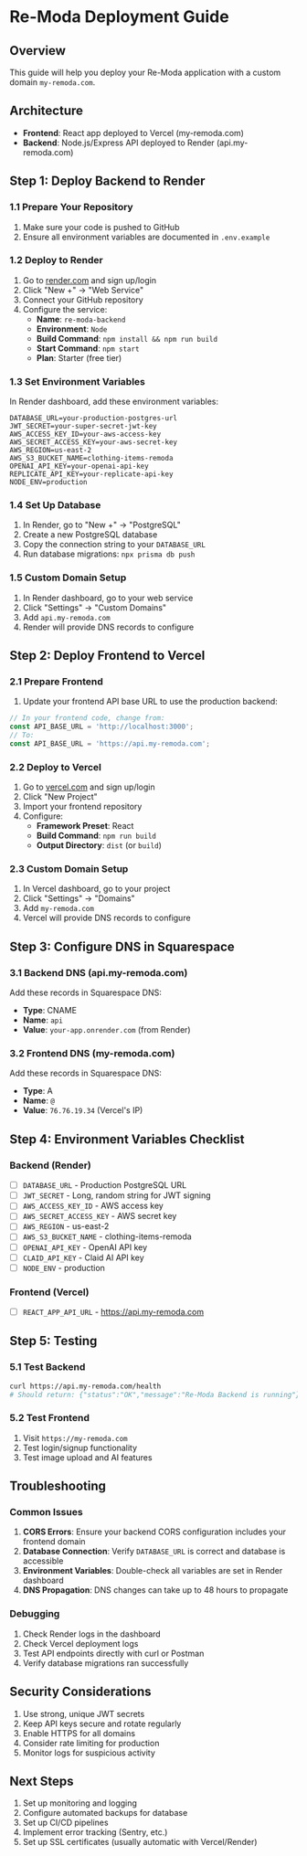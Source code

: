 # Re-Moda Deployment Guide

## Overview
This guide will help you deploy your Re-Moda application with a custom domain `my-remoda.com`.

## Architecture
- **Frontend**: React app deployed to Vercel (my-remoda.com)
- **Backend**: Node.js/Express API deployed to Render (api.my-remoda.com)

## Step 1: Deploy Backend to Render

### 1.1 Prepare Your Repository
1. Make sure your code is pushed to GitHub
2. Ensure all environment variables are documented in `.env.example`

### 1.2 Deploy to Render
1. Go to [render.com](https://render.com) and sign up/login
2. Click "New +" → "Web Service"
3. Connect your GitHub repository
4. Configure the service:
   - **Name**: `re-moda-backend`
   - **Environment**: `Node`
   - **Build Command**: `npm install && npm run build`
   - **Start Command**: `npm start`
   - **Plan**: Starter (free tier)

### 1.3 Set Environment Variables
In Render dashboard, add these environment variables:
```
DATABASE_URL=your-production-postgres-url
JWT_SECRET=your-super-secret-jwt-key
AWS_ACCESS_KEY_ID=your-aws-access-key
AWS_SECRET_ACCESS_KEY=your-aws-secret-key
AWS_REGION=us-east-2
AWS_S3_BUCKET_NAME=clothing-items-remoda
OPENAI_API_KEY=your-openai-api-key
REPLICATE_API_KEY=your-replicate-api-key
NODE_ENV=production
```

### 1.4 Set Up Database
1. In Render, go to "New +" → "PostgreSQL"
2. Create a new PostgreSQL database
3. Copy the connection string to your `DATABASE_URL`
4. Run database migrations: `npx prisma db push`

### 1.5 Custom Domain Setup
1. In Render dashboard, go to your web service
2. Click "Settings" → "Custom Domains"
3. Add `api.my-remoda.com`
4. Render will provide DNS records to configure

## Step 2: Deploy Frontend to Vercel

### 2.1 Prepare Frontend
1. Update your frontend API base URL to use the production backend:
```javascript
// In your frontend code, change from:
const API_BASE_URL = 'http://localhost:3000';
// To:
const API_BASE_URL = 'https://api.my-remoda.com';
```

### 2.2 Deploy to Vercel
1. Go to [vercel.com](https://vercel.com) and sign up/login
2. Click "New Project"
3. Import your frontend repository
4. Configure:
   - **Framework Preset**: React
   - **Build Command**: `npm run build`
   - **Output Directory**: `dist` (or `build`)

### 2.3 Custom Domain Setup
1. In Vercel dashboard, go to your project
2. Click "Settings" → "Domains"
3. Add `my-remoda.com`
4. Vercel will provide DNS records to configure

## Step 3: Configure DNS in Squarespace

### 3.1 Backend DNS (api.my-remoda.com)
Add these records in Squarespace DNS:
- **Type**: CNAME
- **Name**: `api`
- **Value**: `your-app.onrender.com` (from Render)

### 3.2 Frontend DNS (my-remoda.com)
Add these records in Squarespace DNS:
- **Type**: A
- **Name**: `@`
- **Value**: `76.76.19.34` (Vercel's IP)

## Step 4: Environment Variables Checklist

### Backend (Render)
- [ ] `DATABASE_URL` - Production PostgreSQL URL
- [ ] `JWT_SECRET` - Long, random string for JWT signing
- [ ] `AWS_ACCESS_KEY_ID` - AWS access key
- [ ] `AWS_SECRET_ACCESS_KEY` - AWS secret key
- [ ] `AWS_REGION` - us-east-2
- [ ] `AWS_S3_BUCKET_NAME` - clothing-items-remoda
- [ ] `OPENAI_API_KEY` - OpenAI API key
- [ ] `CLAID_API_KEY` - Claid AI API key
- [ ] `NODE_ENV` - production

### Frontend (Vercel)
- [ ] `REACT_APP_API_URL` - https://api.my-remoda.com

## Step 5: Testing

### 5.1 Test Backend
```bash
curl https://api.my-remoda.com/health
# Should return: {"status":"OK","message":"Re-Moda Backend is running"}
```

### 5.2 Test Frontend
1. Visit `https://my-remoda.com`
2. Test login/signup functionality
3. Test image upload and AI features

## Troubleshooting

### Common Issues
1. **CORS Errors**: Ensure your backend CORS configuration includes your frontend domain
2. **Database Connection**: Verify `DATABASE_URL` is correct and database is accessible
3. **Environment Variables**: Double-check all variables are set in Render dashboard
4. **DNS Propagation**: DNS changes can take up to 48 hours to propagate

### Debugging
1. Check Render logs in the dashboard
2. Check Vercel deployment logs
3. Test API endpoints directly with curl or Postman
4. Verify database migrations ran successfully

## Security Considerations
1. Use strong, unique JWT secrets
2. Keep API keys secure and rotate regularly
3. Enable HTTPS for all domains
4. Consider rate limiting for production
5. Monitor logs for suspicious activity

## Next Steps
1. Set up monitoring and logging
2. Configure automated backups for database
3. Set up CI/CD pipelines
4. Implement error tracking (Sentry, etc.)
5. Set up SSL certificates (usually automatic with Vercel/Render) 